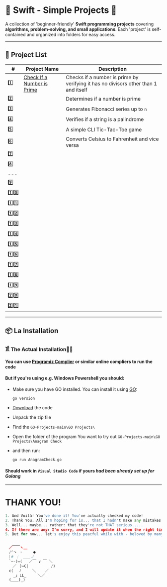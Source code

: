 # 📌 Swift - Simple Projects 🚀  

A collection of 'beginner-friendly' **Swift programming projects** covering **algorithms, problem-solving, and small applications**. Each 'project' is self-contained and organized into folders for easy access.  

---

## 📂 Project List  

| #  | Project Name               | Description |
|----|----------------------------|-------------|
|  1️⃣ |[Check If a Number is Prime](https://github.com/JakubStachh/Swift-Projects/tree/main/Swift%20Projects/Check%20If%20a%20Number%20is%20Prime)|Checks if a number is prime by verifying it has no divisors other than 1 and itself|
| 2️⃣ || Determines if a number is prime |
| 3️⃣ || Generates Fibonacci series up to `n` |
| 4️⃣ || Verifies if a string is a palindrome |
| 5️⃣ || A simple CLI Tic-Tac-Toe game |
| 6️⃣ || Converts Celsius to Fahrenheit and vice versa |
| 7️⃣ ||
| 8️⃣ ||
|---||
| 9️⃣ ||
| 1️⃣0️⃣ ||
| 1️⃣1️⃣ ||
| 1️⃣2️⃣ ||
| 1️⃣3️⃣ ||
| 1️⃣4️⃣ ||
| 1️⃣5️⃣ ||
| 1️⃣6️⃣ ||
| 1️⃣7️⃣ ||
| 1️⃣8️⃣ ||
| 1️⃣9️⃣ ||
| 2️⃣0️⃣ ||
| 2️⃣1️⃣ ||


---

## 📦 La Installation

### 𓀃 The Actual Installation🤌🤌

#### You can use [Programiz Complier](https://www.programiz.com/swift/online-compiler/) or similar online compliers to run the code

#### But if you're using e.g. Windows Powershell you should:

- Make sure you have GO installed. You can install it using [GO](https://go.dev/doc/install):

  ```
  go version
  ```
  
- [Download](https://github.com/JakubStachh/GO-Projects/archive/refs/heads/main.zip) the code
- Unpack the zip file
- Find the `GO-Projects-main\GO Projects\`
- Open the folder of the program You want to try out `GO-Projects-main\GO Projects\Anagram Check`
- and then run:
  
  ```sh
  go run AnagramCheck.go
  ```
#### Should work in `Visual Studio Code` if yours *had been already set up for Golang*

---

# THANK YOU!
```python
1. And Voilà! You've done it! You've actually checked my code! 
2. Thank You. All I'm hoping for is... that I hadn't make any mistakes.
3. Well... maybe... rather: that they're not THAT serious.....
4. If there are any: I'm sorry, and I will update it when the right time comes.... 
5. But for now... let's enjoy this peacful while with - beloved by many - EL SNOOPY!!!


ㅤ／￣￣ヽ＿
　/^ヽ ・   　●
 ｜# ｜　＿＿ノ
　`―-)=(   ／￣ ∨ ￣ ＼
　　／ㅤ)=C|          /)
　c(　 ﾉ     ＼    ／
　  _｣ LL_     ＼／
　(＿＿)_)
```

